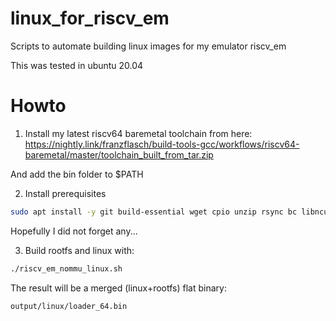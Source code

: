 # linux_for_riscv_em
Scripts to automate building linux images for my emulator riscv_em  

This was tested in ubuntu 20.04  

# Howto
1. Install my latest riscv64 baremetal toolchain from here:  
https://nightly.link/franzflasch/build-tools-gcc/workflows/riscv64-baremetal/master/toolchain_built_from_tar.zip

And add the bin folder to $PATH  

2. Install prerequisites
```sh
sudo apt install -y git build-essential wget cpio unzip rsync bc libncurses5-dev screen  
```
Hopefully I did not forget any...  

3. Build rootfs and linux with:
```sh
./riscv_em_nommu_linux.sh  
```

The result will be a merged (linux+rootfs) flat binary:  
```sh
output/linux/loader_64.bin
```
